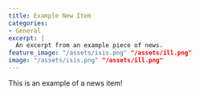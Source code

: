```yaml
---
title: Example New Item
categories:
- General
excerpt: |
  An excerpt from an example piece of news.
feature_image: "/assets/isis.png" "/assets/ill.png"
image: "/assets/isis.png" "/assets/ill.png"
---
```


This is an example of a news item!
